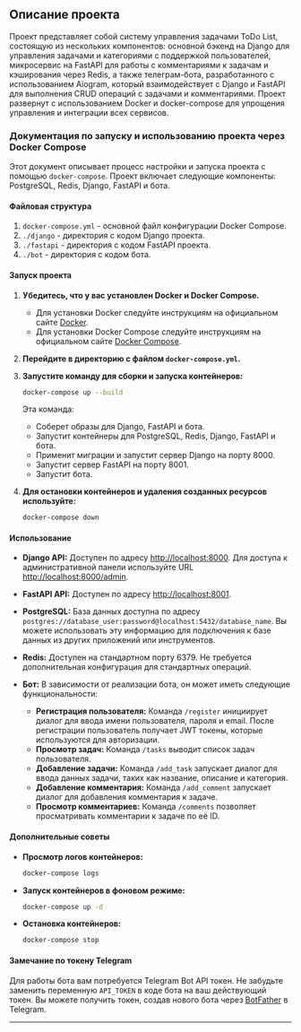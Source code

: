 ## Описание проекта

Проект представляет собой систему управления задачами ToDo List, состоящую из нескольких компонентов: основной бэкенд на Django для управления задачами и категориями с поддержкой пользователей, микросервис на FastAPI для работы с комментариями к задачам и кэширования через Redis, а также телеграм-бота, разработанного с использованием Aiogram, который взаимодействует с Django и FastAPI для выполнения CRUD операций с задачами и комментариями. Проект развернут с использованием Docker и docker-compose для упрощения управления и интеграции всех сервисов.

### Документация по запуску и использованию проекта через Docker Compose

Этот документ описывает процесс настройки и запуска проекта с помощью `docker-compose`. Проект включает следующие компоненты: PostgreSQL, Redis, Django, FastAPI и бота.

#### Файловая структура

1. `docker-compose.yml` - основной файл конфигурации Docker Compose.
2. `./django` - директория с кодом Django проекта.
3. `./fastapi` - директория с кодом FastAPI проекта.
4. `./bot` - директория с кодом бота.

#### Запуск проекта

1. **Убедитесь, что у вас установлен Docker и Docker Compose.**
   - Для установки Docker следуйте инструкциям на официальном сайте [Docker](https://docs.docker.com/get-docker/).
   - Для установки Docker Compose следуйте инструкциям на официальном сайте [Docker Compose](https://docs.docker.com/compose/install/).

2. **Перейдите в директорию с файлом `docker-compose.yml`.**

3. **Запустите команду для сборки и запуска контейнеров:**

   ```bash
   docker-compose up --build
   ```

   Эта команда:
   - Соберет образы для Django, FastAPI и бота.
   - Запустит контейнеры для PostgreSQL, Redis, Django, FastAPI и бота.
   - Применит миграции и запустит сервер Django на порту 8000.
   - Запустит сервер FastAPI на порту 8001.
   - Запустит бота.

4. **Для остановки контейнеров и удаления созданных ресурсов используйте:**

   ```bash
   docker-compose down
   ```

#### Использование

- **Django API:** Доступен по адресу [http://localhost:8000](http://localhost:8000). Для доступа к административной панели используйте URL [http://localhost:8000/admin](http://localhost:8000/admin).

- **FastAPI API:** Доступен по адресу [http://localhost:8001](http://localhost:8001).

- **PostgreSQL:** База данных доступна по адресу `postgres://database_user:password@localhost:5432/database_name`. Вы можете использовать эту информацию для подключения к базе данных из других приложений или инструментов.

- **Redis:** Доступен на стандартном порту 6379. Не требуется дополнительная конфигурация для стандартных операций.

- **Бот:** В зависимости от реализации бота, он может иметь следующие функциональности:
  - **Регистрация пользователя:** Команда `/register` инициирует диалог для ввода имени пользователя, пароля и email. После регистрации пользователь получает JWT токены, которые используются для авторизации.
  - **Просмотр задач:** Команда `/tasks` выводит список задач пользователя.
  - **Добавление задачи:** Команда `/add_task` запускает диалог для ввода данных задачи, таких как название, описание и категория.
  - **Добавление комментария:** Команда `/add_comment` запускает диалог для добавления комментария к задаче.
  - **Просмотр комментариев:** Команда `/comments` позволяет просматривать комментарии к задаче по её ID.

#### Дополнительные советы

- **Просмотр логов контейнеров:**

  ```bash
  docker-compose logs
  ```

- **Запуск контейнеров в фоновом режиме:**

  ```bash
  docker-compose up -d
  ```

- **Остановка контейнеров:**

  ```bash
  docker-compose stop
  ```

#### Замечание по токену Telegram

Для работы бота вам потребуется Telegram Bot API токен. Не забудьте заменить переменную `API_TOKEN` в коде бота на ваш действующий токен. Вы можете получить токен, создав нового бота через [BotFather](https://t.me/botfather) в Telegram. 

---

